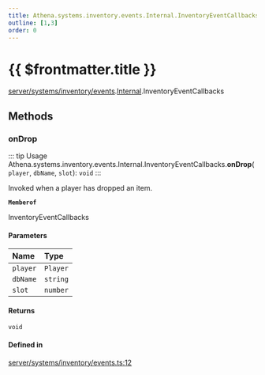 ```yaml
---
title: Athena.systems.inventory.events.Internal.InventoryEventCallbacks
outline: [1,3]
order: 0
---
```


# {{ $frontmatter.title }}


[server/systems/inventory/events](../modules/server_systems_inventory_events.md).[Internal](../modules/server_systems_inventory_events_Internal.md).InventoryEventCallbacks

## Methods

### onDrop

::: tip Usage
Athena.systems.inventory.events.Internal.InventoryEventCallbacks.**onDrop**(`player`, `dbName`, `slot`): `void`
:::

Invoked when a player has dropped an item.

**`Memberof`**

InventoryEventCallbacks

#### Parameters

| Name | Type |
| :------ | :------ |
| `player` | `Player` |
| `dbName` | `string` |
| `slot` | `number` |

#### Returns

`void`

#### Defined in

[server/systems/inventory/events.ts:12](https://github.com/Stuyk/altv-athena/blob/2435881/src/core/server/systems/inventory/events.ts#L12)
